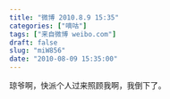 ```yaml
---
title: "微博 2010.8.9 15:35"
categories: ["嘀咕"]
tags: ["来自微博 weibo.com"]
draft: false
slug: "miW856"
date: "2010-08-09 15:35:00"
---
```


<p>琼爷啊，快派个人过来照顾我啊，我倒下了。 ​​​​</p>
